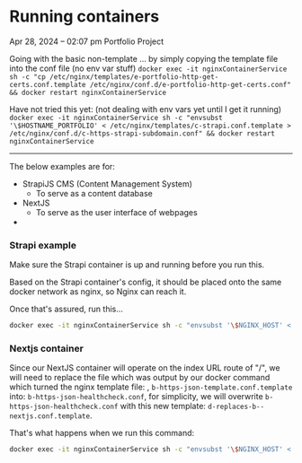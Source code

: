 # Running containers

Apr 28, 2024 – 02:07 pm
Portfolio Project

Going with the basic non-template ... by simply copying the template file into the conf file (no env var stuff)
`docker exec -it nginxContainerService sh -c "cp /etc/nginx/templates/e-portfolio-http-get-certs.conf.template /etc/nginx/conf.d/e-portfolio-http-get-certs.conf" && docker restart nginxContainerService`

Have not tried this yet: (not dealing with env vars yet until I get it running)
`docker exec -it nginxContainerService sh -c "envsubst '\$HOSTNAME_PORTFOLIO' < /etc/nginx/templates/c-strapi.conf.template > /etc/nginx/conf.d/c-https-strapi-subdomain.conf" && docker restart nginxContainerService`

---

The below examples are for:

- StrapiJS CMS (Content Management System)
  - To serve as a content database
- NextJS
  - To serve as the user interface of webpages
-

### Strapi example

Make sure the Strapi container is up and running before you run this.

Based on the Strapi container's config, it should be placed onto the same docker network as nginx, so Nginx can reach it.

Once that's assured, run this...

```bash
docker exec -it nginxContainerService sh -c "envsubst '\$NGINX_HOST' < /etc/nginx/templates/c-strapi.conf.template > /etc/nginx/conf.d/c-https-strapi-subdomain.conf" && docker restart nginxContainerService
```

### Nextjs container

Since our NextJS container will operate on the index URL route of "/", we will need to replace the file which was output by our docker command which turned the nginx template file: , `b-https-json-template.conf.template` into: `b-https-json-healthcheck.conf`, for simplicity, we will overwrite `b-https-json-healthcheck.conf` with this new template: `d-replaces-b--nextjs.conf.template`.

That's what happens when we run this command:

```bash
docker exec -it nginxContainerService sh -c "envsubst '\$NGINX_HOST' < /etc/nginx/templates/d-replaces-b--nextjs.conf.template > /etc/nginx/conf.d/b-https-json-healthcheck.conf" && docker restart nginxContainerService

```
